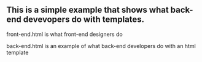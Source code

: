 ## This is a simple example that shows what back-end devevopers do with templates.

front-end.html is what front-end designers do

back-end.html is an example of what back-end developers do with an html template
